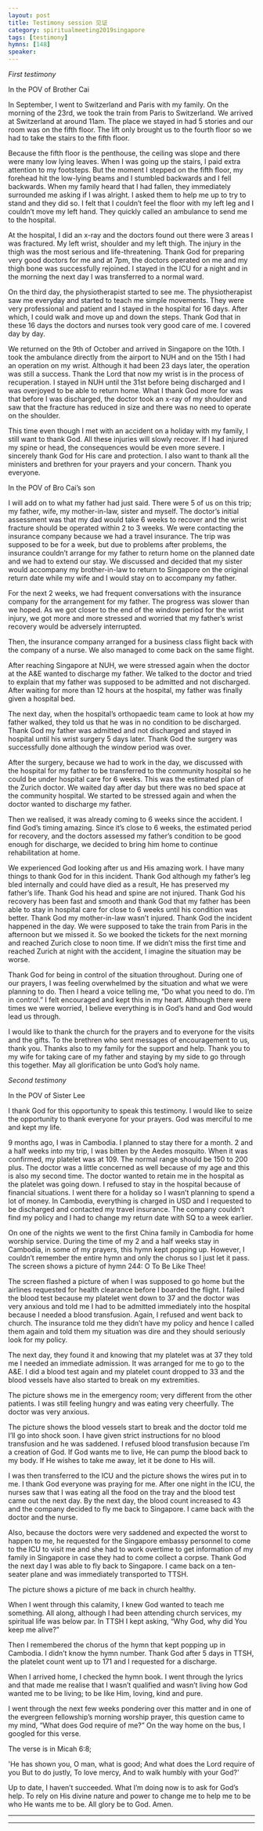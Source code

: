 ```yaml
---  
layout: post  
title: Testimony session 见证  
category: spiritualmeeting2019singapore  
tags: [testimony]  
hymns: [148]  
speaker:  
---
```


_First testimony_

In the POV of Brother Cai

In September, I went to Switzerland and Paris with my family. On the morning of the 23rd, we took the train from Paris to Switzerland. We arrived at Switzerland at around 11am. The place we stayed in had 5 stories and our room was on the fifth floor. The lift only brought us to the fourth floor so we had to take the stairs to the fifth floor. 

Because the fifth floor is the penthouse, the ceiling was slope and there were many low lying leaves. When I was going up the stairs, I paid extra attention to my footsteps. But the moment I stepped on the fifth floor, my forehead hit the low-lying beams and I stumbled backwards and I fell backwards. When my family heard that I had fallen, they immediately surrounded me asking if I was alright. I asked them to help me up to try to stand and they did so. I felt that I couldn’t feel the floor with my left leg and I couldn’t move my left hand. They quickly called an ambulance to send me to the hospital. 

At the hospital, I did an x-ray and the doctors found out there were 3 areas I was fractured. My left wrist, shoulder and my left thigh. The injury in the thigh was the most serious and life-threatening. Thank God for preparing very good doctors for me and at 7pm, the doctors operated on me and my thigh bone was successfully rejoined. I stayed in the ICU for a night and in the morning the next day I was transferred to a normal ward. 

On the third day, the physiotherapist started to see me. The physiotherapist saw me everyday and started to teach me simple movements. They were very professional and patient and I stayed in the hospital for 16 days. After which, I could walk and move up and down the steps. Thank God that in these 16 days the doctors and nurses took very good care of me. I covered day by day. 

We returned on the 9th of October and arrived in Singapore on the 10th. I took the ambulance directly from the airport to NUH and on the 15th I had an operation on my wrist. Although it had been 23 days later, the operation was still a success. Thank the Lord that now my wrist is in the process of recuperation. I stayed in NUH until the 31st before being discharged and I was overjoyed to be able to return home. What I thank God more for was that before I was discharged, the doctor took an x-ray of my shoulder and saw that the fracture has reduced in size and there was no need to operate on the shoulder. 

This time even though I met with an accident on a holiday with my family, I still want to thank God. All these injuries will slowly recover. If I had injured my spine or head, the consequences would be even more severe. I sincerely thank God for His care and protection. I also want to thank all the ministers and brethren for your prayers and your concern. Thank you everyone. 

In the POV of Bro Cai’s son

I will add on to what my father had just said. There were 5 of us on this trip; my father, wife, my mother-in-law, sister and myself. The doctor’s initial assessment was that my dad would take 6 weeks to recover and the wrist fracture should be operated within 2 to 3 weeks. We were contacting the insurance company because we had a travel insurance. The trip was supposed to be for a week, but due to problems after problems, the insurance couldn’t arrange for my father to return home on the planned date and we had to extend our stay. We discussed and decided that my sister would accompany my brother-in-law to return to Singapore on the original return date while my wife and I would stay on to accompany my father. 

For the next 2 weeks, we had frequent conversations with the insurance company for the arrangement for my father. The progress was slower than we hoped. As we got closer to the end of the window period for the wrist injury, we got more and more stressed and worried that my father’s wrist recovery would be adversely interrupted. 

Then, the insurance company arranged for a business class flight back with the company of a nurse. We also managed to come back on the same flight.

 After reaching Singapore at NUH, we were stressed again when the doctor at the A&E wanted to discharge my father. We talked to the doctor and tried to explain that my father was supposed to be admitted and not discharged. After waiting for more than 12 hours at the hospital, my father was finally given a hospital bed. 

The next day, when the hospital’s orthopaedic team came to look at how my father walked, they told us that he was in no condition to be discharged. Thank God my father was admitted and not discharged and stayed in hospital until his wrist surgery 5 days later. Thank God the surgery was successfully done although the window period was over. 

After the surgery, because we had to work in the day, we discussed with the hospital for my father to be transferred to the community hospital so he could be under hospital care for 6 weeks. This was the estimated plan of the Zurich doctor. We waited day after day but there was no bed space at the community hospital. We started to be stressed again and when the doctor wanted to discharge my father. 

Then we realised, it was already coming to 6 weeks since the accident. I find God’s timing amazing. Since it’s close to 6 weeks, the estimated period for recovery, and the doctors assessed my father’s condition to be good enough for discharge, we decided to bring him home to continue rehabilitation at home. 

We experienced God looking after us and His amazing work. I have many things to thank God for in this incident. Thank God although my father’s leg bled internally and could have died as a result, He has preserved my father’s life. Thank God his head and spine are not injured. Thank God his recovery has been fast and smooth and thank God that my father has been able to stay in hospital care for close to 6 weeks until his condition was better. Thank God my mother-in-law wasn’t injured. Thank God the incident happened in the day. We were supposed to take the train from Paris in the afternoon but we missed it. So we booked the tickets for the next morning and reached Zurich close to noon time. If we didn’t miss the first time and reached Zurich at night with the accident, I imagine the situation may be worse. 

Thank God for being in control of the situation throughout. During one of our prayers, I was feeling overwhelmed by the situation and what we were planning to do. Then I heard a voice telling me, “Do what you need to do. I’m in control.” I felt encouraged and kept this in my heart. Although there were times we were worried, I believe everything is in God’s hand and God would lead us through. 

I would like to thank the church for the prayers and to everyone for the visits and the gifts. To the brethren who sent messages of encouragement to us, thank you. Thanks also to my family for the support and help. Thank you to my wife for taking care of my father and staying by my side to go through this together. May all glorification be unto God’s holy name. 

_Second testimony_

In the POV of Sister Lee 

I thank God for this opportunity to speak this testimony. I would like to seize the opportunity to thank everyone for your prayers. God was merciful to me and kept my life. 

9 months ago, I was in Cambodia. I planned to stay there for a month. 2 and a half weeks into my trip, I was bitten by the Aedes mosquito. When it was confirmed, my platelet was at 109. The normal range should be 150 to 200 plus. The doctor was a little concerned as well because of my age and this is also my second time. The doctor wanted to retain me in the hospital as the platelet was going down. I refused to stay in the hospital because of financial situations. I went there for a holiday so I wasn’t planning to spend a lot of money. In Cambodia, everything is charged in USD and I requested to be discharged and contacted my travel insurance. The company couldn’t find my policy and I had to change my return date with SQ to a week earlier. 

On one of the nights we went to the first China family in Cambodia for home worship service. During the time of my 2 and a half weeks stay in Cambodia, in some of my prayers, this hymn kept popping up. However, I couldn’t remember the entire hymn and only the chorus so I just let it pass. The screen shows a picture of hymn 244: O To Be Like Thee!

The screen flashed a picture of when I was supposed to go home but the airlines requested for health clearance before I boarded the flight. I failed the blood test because my platelet went down to 37 and the doctor was very anxious and told me I had to be admitted immediately into the hospital because I needed a blood transfusion. Again, I refused and went back to church. The insurance told me they didn’t have my policy and hence I called them again and told them my situation was dire and they should seriously look for my policy. 

The next day, they found it and knowing that my platelet was at 37 they told me I needed an immediate admission. It was arranged for me to go to the A&E. I did a blood test again and my platelet count dropped to 33 and the blood vessels have also started to break on my extremities. 

The picture shows me in the emergency room; very different from the other patients. I was still feeling hungry and was eating very cheerfully. The doctor was very anxious. 

The picture shows the blood vessels start to break and the doctor told me I’ll go into shock soon. I have given strict instructions for no blood transfusion and he was saddened. I refused blood transfusion because I’m a creation of God. If God wants me to live, He can pump the blood back to my body. If He wishes to take me away, let it be done to His will. 

I was then transferred to the ICU and the picture shows the wires put in to me. I thank God everyone was praying for me. After one night in the ICU, the nurses saw that I was eating all the food on the tray and the blood test came out the next day. By the next day, the blood count increased to 43 and the company decided to fly me back to Singapore. I came back with the doctor and the nurse. 

Also, because the doctors were very saddened and expected the worst to happen to me, he requested for the Singapore embassy personnel to come to the ICU to visit me and she had to work overtime to get information of my family in Singapore in case they had to come collect a corpse. Thank God the next day I was able to fly back to Singapore. I came back on a ten-seater plane and was immediately transported to TTSH. 

The picture shows a picture of me back in church healthy. 

When I went through this calamity, I knew God wanted to teach me something. All along, although I had been attending church services, my spiritual life was below par. In TTSH I kept asking, “Why God, why did You keep me alive?” 

Then I remembered the chorus of the hymn that kept popping up in Cambodia. I didn’t know the hymn number. Thank God after 5 days in TTSH, the platelet count went up to 171 and I requested for a discharge. 

When I arrived home, I checked the hymn book. I went through the lyrics and that made me realise that I wasn’t qualified and wasn’t living how God wanted me to be living; to be like Him, loving, kind and pure. 

I went through the next few weeks pondering over this matter and in one of the evergreen fellowship’s morning worship prayer, this question came to my mind, “What does God require of me?” On the way home on the bus, I googled for this verse. 

The verse is in Micah 6:8; 

'He has shown you, O man, what is good; And what does the Lord require of you But to do justly, To love mercy, And to walk humbly with your God?'

Up to date, I haven’t succeeded. What I’m doing now is to ask for God’s help. To rely on His divine nature and power to change me to help me to be who He wants me to be. All glory be to God. Amen.


----  
****
